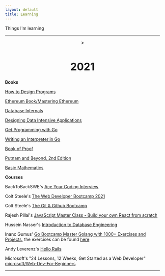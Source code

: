 ```yaml
---
layout: default
title: Learning
---
```


Things I'm learning

<hr>

<center><big> > <h1>2021</h1> </big></center>

**Books**

[How to Design Programs](https://htdp.org/2020-8-1/Book/index.html)

[Ethereum Book/Mastering Ethereum](https://github.com/ethereumbook/ethereumbook)

[Database Internals](https://www.databass.dev/)

[Designing Data Intensive Applications](https://dataintensive.net/)

[Get Programming with Go](https://www.oreilly.com/library/view/get-programming-with/9781617293092/)

[Writing an Interpreter in Go](https://interpreterbook.com/)

[Book of Proof](https://www.people.vcu.edu/~rhammack/BookOfProof/)

[Putnam and Beyond, 2nd Edition](https://www.amazon.com/Putnam-Beyond-R%C4%83zvan-Gelca-ebook/dp/B077NHBD4N)

[Basic Mathematics](https://www.amazon.com/Basic-Mathematics-Serge-Lang/dp/0387967877)

**Courses**

BackToBackSWE's [Ace Your Coding Interview](https://backtobackswe.com/)

Colt Steele's [The Web Developer Bootcamp 2021](https://www.udemy.com/course/the-web-developer-bootcamp/)

Colt Steele's [The Git & Github Bootcamp](https://www.udemy.com/course/git-and-github-bootcamp/)

Rajesh Pillai's [JavaScript Master Class - Build your own React from scratch](https://www.udemy.com/course/javascript-deep-dive-code-your-own-react-library/)

Hussein Nasser's [Introduction to Database Engineering](https://www.udemy.com/course/database-engines-crash-course/)

Inanc Gumus' [Go Bootcamp Master Golang with 1000+ Exercises and Projects](https://www.udemy.com/course/learn-go-the-complete-bootcamp-course-golang/), the exercises can be found [here](https://github.com/inancgumus/learngo)

Andy Leverenz's [Hello Rails](https://hellorails.io/)

Microsoft's "24 Lessons, 12 Weeks, Get Started as a Web Developer" [microsoft/Web-Dev-For-Beginners](https://github.com/microsoft/Web-Dev-For-Beginners)

<hr>
